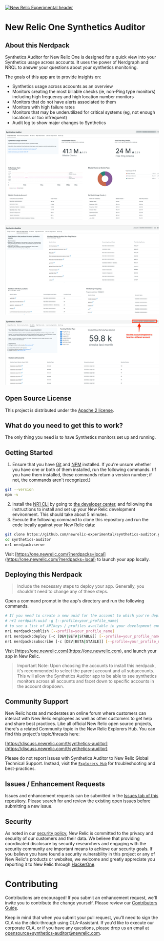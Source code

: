 [![New Relic Experimental header](https://github.com/newrelic/opensource-website/raw/main/src/images/categories/Experimental.png)](https://opensource.newrelic.com/oss-category/#new-relic-experimental)

# New Relic One Synthetics Auditor

## About this Nerdpack

Synthetics Auditor for New Relic One is designed for a quick view into your Synthetics usage across accounts. It uses the power of Nerdgraph and NRQL to answer your questions about your synthetics monitoring.

The goals of this app are to provide insights on:

* Synthetics usage across accounts as an overview
* Monitors creating the most billable checks (ie, non-Ping type monitors) including high frequency and high location number monitors
* Monitors that do not have alerts associated to them
* Monitors with high failure rates
* Monitors that may be underutilized for critical systems (eg, not enough locations or too infrequent)
* Audit log to show major changes to Synthetics

![Overview Tab](screenshots/overview.png)

![Most Non-ping Checks](screenshots/most-non-pings.png)

![No Alerts Tab](screenshots/no-alerts.png)

## Open Source License

This project is distributed under the [Apache 2 license](LICENSE).

## What do you need to get this to work?

The only thing you need is to have Synthetics monitors set up and running.

## Getting Started

1. Ensure that you have [Git](https://git-scm.com/book/en/v2/Getting-Started-Installing-Git) and [NPM](https://www.npmjs.com/get-npm) installed. If you're unsure whether you have one or both of them installed, run the following commands. (If you have them installed, these commands return a version number; if not, the commands aren't recognized.)

```bash
git --version
npm -v
```

2. Install the [NR1 CLI](https://one.newrelic.com/launcher/developer-center.launcher) by going to [the developer center](https://one.newrelic.com/launcher/developer-center.launcher), and following the instructions to install and set up your New Relic development environment. This should take about 5 minutes.
3. Execute the following command to clone this repository and run the code locally against your New Relic data:

```bash
git clone https://github.com/newrelic-experimental/synthetics-auditor.git
cd synthetics-auditor
nr1 nerdpack:serve
```

Visit [https://one.newrelic.com/?nerdpacks=local](https://one.newrelic.com/?nerdpacks=local) to launch your app locally.

## Deploying this Nerdpack

> Include the necessary steps to deploy your app. Generally, you shouldn't need to change any of these steps.

Open a command prompt in the app's directory and run the following commands.

```bash
# If you need to create a new uuid for the account to which you're deploying this app, use the following
# nr1 nerdpack:uuid -g [--profile=your_profile_name]
# to see a list of APIkeys / profiles available in your development environment, run nr1 credentials:list
nr1 nerdpack:publish [--profile=your_profile_name]
nr1 nerdpack:deploy [-c [DEV|BETA|STABLE]] [--profile=your_profile_name]
nr1 nerdpack:subscribe [-c [DEV|BETA|STABLE]] [--profile=your_profile_name]
```

Visit [https://one.newrelic.com](https://one.newrelic.com), and launch your app in New Relic.

> Important Note: Upon choosing the accounts to install this nerdpack, it's recommended to select the parent account and all subaccounts. This will allow the Synthetics Auditor app to be able to see synthetics monitors across all accounts and facet down to specific accounts in the account dropdown.

## Community Support

New Relic hosts and moderates an online forum where customers can interact with New Relic employees as well as other customers to get help and share best practices. Like all official New Relic open source projects, there's a related Community topic in the New Relic Explorers Hub. You can find this project's topic/threads here:

[https://discuss.newrelic.com/t/synthetics-auditor](https://discuss.newrelic.com/t/synthetics-auditor)

Please do not report issues with Synthetics Auditor to New Relic Global Technical Support. Instead, visit the [`Explorers Hub`](https://discuss.newrelic.com/c/build-on-new-relic) for troubleshooting and best-practices.

## Issues / Enhancement Requests

Issues and enhancement requests can be submitted in the [Issues tab of this repository](../../issues). Please search for and review the existing open issues before submitting a new issue.

## Security

As noted in our [security policy](https://github.com/newrelic/nr1-account-maturity/security/policy), New Relic is committed to the privacy and security of our customers and their data. We believe that providing coordinated disclosure by security researchers and engaging with the security community are important means to achieve our security goals.
If you believe you have found a security vulnerability in this project or any of New Relic's products or websites, we welcome and greatly appreciate you reporting it to New Relic through [HackerOne](https://hackerone.com/newrelic).

# Contributing

Contributions are encouraged! If you submit an enhancement request, we'll invite you to contribute the change yourself. Please review our [Contributors Guide](CONTRIBUTING.md).

Keep in mind that when you submit your pull request, you'll need to sign the CLA via the click-through using CLA-Assistant. If you'd like to execute our corporate CLA, or if you have any questions, please drop us an email at opensource+synthetics-auditor@newrelic.com.
